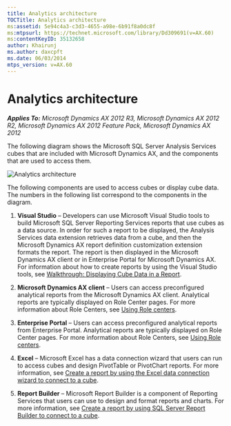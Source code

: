```yaml
---
title: Analytics architecture
TOCTitle: Analytics architecture
ms:assetid: 5e94c4a3-c3d3-4655-a98e-6b91f8a0dc8f
ms:mtpsurl: https://technet.microsoft.com/library/Dd309691(v=AX.60)
ms:contentKeyID: 35132658
author: Khairunj
ms.author: daxcpft
ms.date: 06/03/2014
mtps_version: v=AX.60
---
```


# Analytics architecture 


_**Applies To:** Microsoft Dynamics AX 2012 R3, Microsoft Dynamics AX 2012 R2, Microsoft Dynamics AX 2012 Feature Pack, Microsoft Dynamics AX 2012_

The following diagram shows the Microsoft SQL Server Analysis Services cubes that are included with Microsoft Dynamics AX, and the components that are used to access them.

![Analytics architecture](images/Dd309691.BI_SSASArchitecture(AX.60).gif "Analytics architecture")

The following components are used to access cubes or display cube data. The numbers in the following list correspond to the components in the diagram.

1.  **Visual Studio** – Developers can use Microsoft Visual Studio tools to build Microsoft SQL Server Reporting Services reports that use cubes as a data source. In order for such a report to be displayed, the Analysis Services data extension retrieves data from a cube, and then the Microsoft Dynamics AX report definition customization extension formats the report. The report is then displayed in the Microsoft Dynamics AX client or in Enterprise Portal for Microsoft Dynamics AX. For information about how to create reports by using the Visual Studio tools, see [Walkthrough: Displaying Cube Data in a Report](walkthrough-displaying-cube-data-in-a-report.md).

2.  **Microsoft Dynamics AX client** – Users can access preconfigured analytical reports from the Microsoft Dynamics AX client. Analytical reports are typically displayed on Role Center pages. For more information about Role Centers, see [Using Role centers](using-role-centers.md).

3.  **Enterprise Portal** – Users can access preconfigured analytical reports from Enterprise Portal. Analytical reports are typically displayed on Role Center pages. For more information about Role Centers, see [Using Role centers](using-role-centers.md).

4.  **Excel** – Microsoft Excel has a data connection wizard that users can run to access cubes and design PivotTable or PivotChart reports. For more information, see [Create a report by using the Excel data connection wizard to connect to a cube](create-a-report-by-using-the-excel-data-connection-wizard-to-connect-to-a-cube.md).

5.  **Report Builder** – Microsoft Report Builder is a component of Reporting Services that users can use to design and format reports and charts. For more information, see [Create a report by using SQL Server Report Builder to connect to a cube](create-a-report-by-using-sql-server-report-builder-to-connect-to-a-cube.md).

  


